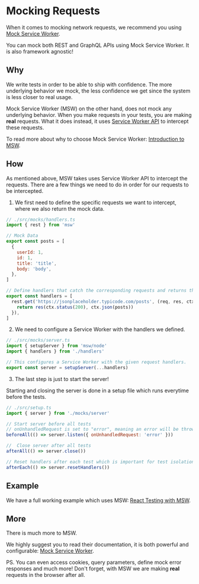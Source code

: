 
# Mocking Requests

When it comes to mocking network requests, we recommend you using [Mock Service Worker](https://mswjs.io/).

You can mock both REST and GraphQL APIs using Mock Service Worker. It is also framework agnostic!

## Why

We write tests in order to be able to ship with confidence. The more underlying behavior we mock, the less confidence we get since the system is less closer to real usage.

Mock Service Worker (MSW) on the other hand, does not mock any underlying behavior. When you make requests in your tests, you are making **real** requests. What it does instead, it uses [Service Worker API](https://developers.google.com/web/fundamentals/primers/service-workers) to intercept these requests.

To read more about why to choose Mock Service Worker: [Introduction to MSW](https://mswjs.io/docs/).

## How

As mentioned above, MSW takes uses Service Worker API to intercept the requests. There are a few things we need to do in order for our requests to be intercepted.

1. We first need to define the specific requests we want to intercept, where we also return the mock data.

```js
// ./src/mocks/handlers.ts
import { rest } from 'msw'

// Mock Data
export const posts = [
  {
    userId: 1,
    id: 1,
    title: 'title',
    body: 'body',
  },
]

// Define handlers that catch the corresponding requests and returns the mock data.
export const handlers = [
  rest.get('https://jsonplaceholder.typicode.com/posts', (req, res, ctx) => {
    return res(ctx.status(200), ctx.json(posts))
  }),
]
```

2. We need to configure a Service Worker with the handlers we defined.

```js
// ./src/mocks/server.ts
import { setupServer } from 'msw/node'
import { handlers } from './handlers'

// This configures a Service Worker with the given request handlers.
export const server = setupServer(...handlers)
```

3. The last step is just to start the server! 

Starting and closing the server is done in a setup file which runs everytime before the tests.

```js
// ./src/setup.ts
import { server } from './mocks/server'

// Start server before all tests
// onUnhandledRequest is set to "error", meaning an error will be thrown if we make requests that we haven't defined in the handlers (important since we don't want to make real requests).
beforeAll(() => server.listen({ onUnhandledRequest: 'error' }))

//  Close server after all tests
afterAll(() => server.close())

// Reset handlers after each test which is important for test isolation.
afterEach(() => server.resetHandlers())
```

## Example

We have a full working example which uses MSW: [React Testing with MSW](https://github.com/vitest-dev/vitest/tree/main/test/react-testing-lib-msw).

## More

There is much more to MSW.

We highly suggest you to read their documentation, it is both powerful and configurable: [Mock Service Worker](https://mswjs.io/).

PS. You can even access cookies, query parameters, define mock error responses and much more! Don't forget, with MSW we are making **real** requests in the browser after all.